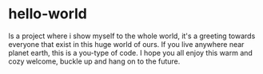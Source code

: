 # hello-world
Is a project where i show myself to the whole world, it's a greeting towards everyone that exist in this huge world of ours. If you live anywhere near planet earth, this is a you-type of code. I hope you all enjoy this warm and cozy welcome, buckle up and hang on to the future.
